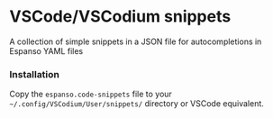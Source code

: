 # VSCode/VSCodium snippets
A collection of simple snippets in a JSON file for autocompletions in Espanso YAML files

### Installation
Copy the `espanso.code-snippets` file to your `~/.config/VSCodium/User/snippets/` directory or VSCode equivalent.